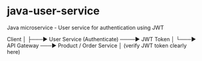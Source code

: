 # java-user-service
Java microservice - User service for authentication using JWT

Client
 │
 ├───► User Service (Authenticate) ────► JWT Token
 │
 └───► API Gateway ───► Product / Order Service
           │ (verify JWT token clearly here)
